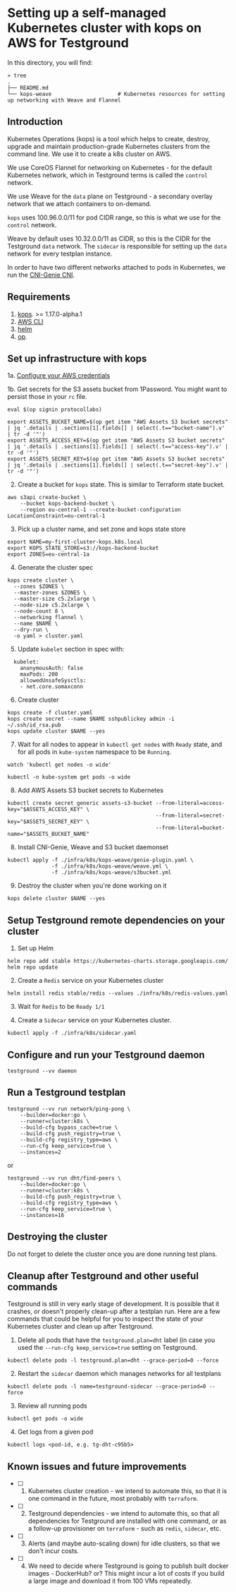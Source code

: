# Setting up a self-managed Kubernetes cluster with kops on AWS for Testground

In this directory, you will find:

```
» tree
.
├── README.md
└── kops-weave                     # Kubernetes resources for setting up networking with Weave and Flannel
```

## Introduction

Kubernetes Operations (kops) is a tool which helps to create, destroy, upgrade and maintain production-grade Kubernetes clusters from the command line. We use it to create a k8s cluster on AWS.

We use CoreOS Flannel for networking on Kubernetes - for the default Kubernetes network, which in Testground terms is called the `control` network.

We use Weave for the `data` plane on Testground - a secondary overlay network that we attach containers to on-demand.

`kops` uses 100.96.0.0/11 for pod CIDR range, so this is what we use for the `control` network.

Weave by default uses 10.32.0.0/11 as CIDR, so this is the CIDR for the Testground `data` network. The `sidecar` is responsible for setting up the `data` network for every testplan instance.

In order to have two different networks attached to pods in Kubernetes, we run the [CNI-Genie CNI](https://github.com/cni-genie/CNI-Genie).


## Requirements

1. [kops](https://github.com/kubernetes/kops/releases). >= 1.17.0-alpha.1
2. [AWS CLI](https://aws.amazon.com/cli)
3. [helm](https://github.com/helm/helm)
4. [op](https://support.1password.com/command-line-getting-started/).

## Set up infrastructure with kops

1a. [Configure your AWS credentials](https://docs.aws.amazon.com/cli/)

1b. Get secrets for the S3 assets bucket from 1Password. You might want to persist those in your `rc` file.
```
eval $(op signin protocollabs)

export ASSETS_BUCKET_NAME=$(op get item "AWS Assets S3 bucket secrets" | jq '.details | .sections[1].fields[] | select(.t=="bucket-name").v' | tr -d '"')
export ASSETS_ACCESS_KEY=$(op get item "AWS Assets S3 bucket secrets" | jq '.details | .sections[1].fields[] | select(.t=="access-key").v' | tr -d '"')
export ASSETS_SECRET_KEY=$(op get item "AWS Assets S3 bucket secrets" | jq '.details | .sections[1].fields[] | select(.t=="secret-key").v' | tr -d '"')
```

2. Create a bucket for `kops` state. This is similar to Terraform state bucket.

```
aws s3api create-bucket \
    --bucket kops-backend-bucket \
    --region eu-central-1 --create-bucket-configuration LocationConstraint=eu-central-1
```

3. Pick up a cluster name, and set zone and kops state store

```
export NAME=my-first-cluster-kops.k8s.local
export KOPS_STATE_STORE=s3://kops-backend-bucket
export ZONES=eu-central-1a
```

4. Generate the cluster spec

```
kops create cluster \
  --zones $ZONES \
  --master-zones $ZONES \
  --master-size c5.2xlarge \
  --node-size c5.2xlarge \
  --node-count 8 \
  --networking flannel \
  --name $NAME \
  --dry-run \
  -o yaml > cluster.yaml
```

5. Update `kubelet` section in spec with:
```
  kubelet:
    anonymousAuth: false
    maxPods: 200
    allowedUnsafeSysctls:
    - net.core.somaxconn
```

6. Create cluster
```
kops create -f cluster.yaml
kops create secret --name $NAME sshpublickey admin -i ~/.ssh/id_rsa.pub
kops update cluster $NAME --yes
```

7. Wait for all nodes to appear in `kubectl get nodes` with `Ready` state, and for all pods in `kube-system` namespace to be `Running`.
```
watch 'kubectl get nodes -o wide'

kubectl -n kube-system get pods -o wide
```

8. Add AWS Assets S3 bucket secrets to Kubernetes
```
kubectl create secret generic assets-s3-bucket --from-literal=access-key="$ASSETS_ACCESS_KEY" \
                                               --from-literal=secret-key="$ASSETS_SECRET_KEY" \
                                               --from-literal=bucket-name="$ASSETS_BUCKET_NAME"
```

8. Install CNI-Genie, Weave and S3 bucket daemonset

```
kubectl apply -f ./infra/k8s/kops-weave/genie-plugin.yaml \
              -f ./infra/k8s/kops-weave/weave.yml \
              -f ./infra/k8s/kops-weave/s3bucket.yml
```

9. Destroy the cluster when you're done working on it

```
kops delete cluster $NAME --yes
```


## Setup Testground remote dependencies on your cluster

1. Set up Helm

```
helm repo add stable https://kubernetes-charts.storage.googleapis.com/
helm repo update
```

2. Create a `Redis` service on your Kubernetes cluster

```
helm install redis stable/redis --values ./infra/k8s/redis-values.yaml
```

3. Wait for `Redis` to be `Ready 1/1`

4. Create a `Sidecar` service on your Kubernetes cluster.

```
kubectl apply -f ./infra/k8s/sidecar.yaml
```


## Configure and run your Testground daemon

```
testground --vv daemon
```


## Run a Testground testplan

```
testground --vv run network/ping-pong \
    --builder=docker:go \
    --runner=cluster:k8s \
    --build-cfg bypass_cache=true \
    --build-cfg push_registry=true \
    --build-cfg registry_type=aws \
    --run-cfg keep_service=true \
    --instances=2
```

or

```
testground --vv run dht/find-peers \
    --builder=docker:go \
    --runner=cluster:k8s \
    --build-cfg push_registry=true \
    --build-cfg registry_type=aws \
    --run-cfg keep_service=true \
    --instances=16
```

## Destroying the cluster

Do not forget to delete the cluster once you are done running test plans.


## Cleanup after Testground and other useful commands

Testground is still in very early stage of development. It is possible that it crashes, or doesn't properly clean-up after a testplan run. Here are a few commands that could be helpful for you to inspect the state of your Kubernetes cluster and clean up after Testground.

1. Delete all pods that have the `testground.plan=dht` label (in case you used the `--run-cfg keep_service=true` setting on Testground.
```
kubectl delete pods -l testground.plan=dht --grace-period=0 --force
```

2. Restart the `sidecar` daemon which manages networks for all testplans
```
kubectl delete pods -l name=testground-sidecar --grace-period=0 --force
```

3. Review all running pods
```
kubectl get pods -o wide
```

4. Get logs from a given pod
```
kubectl logs <pod-id, e.g. tg-dht-c95b5>
```


## Known issues and future improvements

- [ ] 1. Kubernetes cluster creation - we intend to automate this, so that it is one command in the future, most probably with `terraform`.

- [ ] 2. Testground dependencies - we intend to automate this, so that all dependencies for Testground are installed with one command, or as a follow-up provisioner on `terraform` - such as `redis`, `sidecar`, etc.

- [ ] 3. Alerts (and maybe auto-scaling down) for idle clusters, so that we don't incur costs.

- [ ] 4. We need to decide where Testground is going to publish built docker images - DockerHub? or? This might incur a lot of costs if you build a large image and download it from 100 VMs repeatedly.
